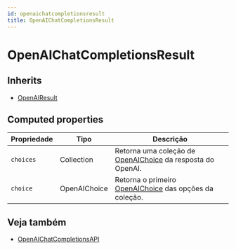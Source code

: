 ```yaml
---
id: openaichatcompletionsresult
title: OpenAIChatCompletionsResult
---
```


# OpenAIChatCompletionsResult

## Inherits

- [OpenAIResult](OpenAIResult.md)

## Computed properties

| Propriedade | Tipo         | Descrição                                                                                     |
| ----------- | ------------ | --------------------------------------------------------------------------------------------- |
| `choices`   | Collection   | Retorna uma coleção de [OpenAIChoice](OpenAIChoice.md) da resposta do OpenAI. |
| `choice`    | OpenAIChoice | Retorna o primeiro [OpenAIChoice](OpenAIChoice.md) das opções da coleção.     |

## Veja também

- [OpenAIChatCompletionsAPI](OpenAIChatCompletionsAPI.md)
